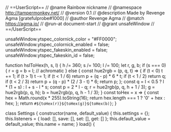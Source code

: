 // ==UserScript==
// @name         Rainbow nickname
// @namespace    http://tampermonkey.net/
// @version      0.1
// @description  Made by Revenge Agma [gratefulprobe#1000]
// @author       Revenge Agma
// @match        https://agma.io/
// @run-at       document-start
// @grant        unsafeWindow
// ==/UserScript==

unsafeWindow.ytspec_colornick_color = "#FF0000";
unsafeWindow.ytspec_colornick_enabled = false;
unsafeWindow.ytspec_fakeskin_enabled = false;
unsafeWindow.ytspec_fakeskin_id = false;

function hslToHex(h, s, l) {
  h /= 360;
  s /= 100;
  l /= 100;
  let r, g, b;
  if (s === 0) {
    r = g = b = l; // achromatic
  } else {
    const hue2rgb = (p, q, t) => {
      if (t < 0) t += 1;
      if (t > 1) t -= 1;
      if (t < 1 / 6) return p + (q - p) * 6 * t;
      if (t < 1 / 2) return q;
      if (t < 2 / 3) return p + (q - p) * (2 / 3 - t) * 6;
      return p;
    };
    const q = l < 0.5 ? l * (1 + s) : l + s - l * s;
    const p = 2 * l - q;
    r = hue2rgb(p, q, h + 1 / 3);
    g = hue2rgb(p, q, h);
    b = hue2rgb(p, q, h - 1 / 3);
  }
  const toHex = x => {
    const hex = Math.round(x * 255).toString(16);
    return hex.length === 1 ? '0' + hex : hex;
  };
  return `#${toHex(r)}${toHex(g)}${toHex(b)}`;
}

class Settings {
    constructor(name, default_value) {
        this.settings = {};
        this.listeners = {
            load: [],
            save: [],
            set: [],
            get: []
        };
        this.default_value = default_value;
        this.name = name;
    }
    load() {

